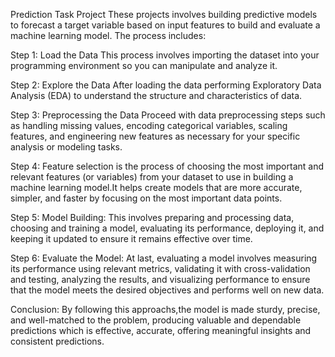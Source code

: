 Prediction Task Project 
These projects involves building predictive models to forecast a target variable based on input features to build and evaluate a machine learning model. The process includes:

Step 1: Load the Data
This process involves importing the dataset into your programming environment so you can manipulate and analyze it.

Step 2: Explore the Data
After loading the data performing Exploratory Data Analysis (EDA) to understand the structure and characteristics of data.

Step 3: Preprocessing the Data
Proceed with data preprocessing steps such as handling missing values, encoding categorical variables, scaling features, and engineering new features as necessary for your specific analysis or modeling tasks.

Step 4: Feature selection is the process of choosing the most important and relevant features (or variables) from your dataset to use in building a machine learning model.It  helps create models that are more accurate, simpler, and faster by focusing on the most important data points.

Step 5: Model Building:
This involves preparing and processing data, choosing and training a model, evaluating its performance, deploying it, and keeping it updated to ensure it remains effective over time.

Step 6: Evaluate the Model:
At last, evaluating a model involves measuring its performance using relevant metrics, validating it with cross-validation and testing, analyzing the results, and visualizing performance to ensure that the model meets the desired objectives and performs well on new data.

Conclusion:
By following this approachs,the model is made sturdy, precise, and well-matched to the problem, producing valuable and dependable predictions which is effective, accurate, offering meaningful insights and consistent predictions.
